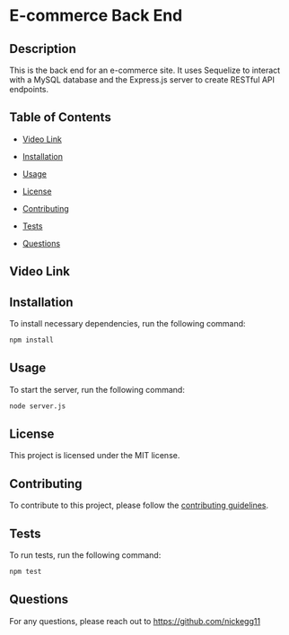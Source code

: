 # E-commerce Back End

## Description

This is the back end for an e-commerce site. It uses Sequelize to interact with a MySQL database and the Express.js server to create RESTful API endpoints.

## Table of Contents

* [Video Link](#video-link)

* [Installation](#installation)

* [Usage](#usage)

* [License](#license)

* [Contributing](#contributing)

* [Tests](#tests)

* [Questions](#questions)

## Video Link



## Installation

To install necessary dependencies, run the following command:

```bash
npm install
```

## Usage

To start the server, run the following command:

```bash
node server.js
```

## License

This project is licensed under the MIT license.

## Contributing

To contribute to this project, please follow the [contributing guidelines](https://github.com/coding-boot-camp/module-13-challenge-orm/blob/main/CONTRIBUTING.md).

## Tests

To run tests, run the following command:

```bash
npm test
```

## Questions

For any questions, please reach out to  https://github.com/nickegg11


